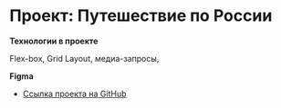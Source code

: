 # Проект: Путешествие по России


**Технологии в проекте**

Flex-box, Grid Layout, медиа-запросы,


**Figma**

* [Ссылка проекта на GitHub](git@github.com:komkovaa/russian-travel.git)

